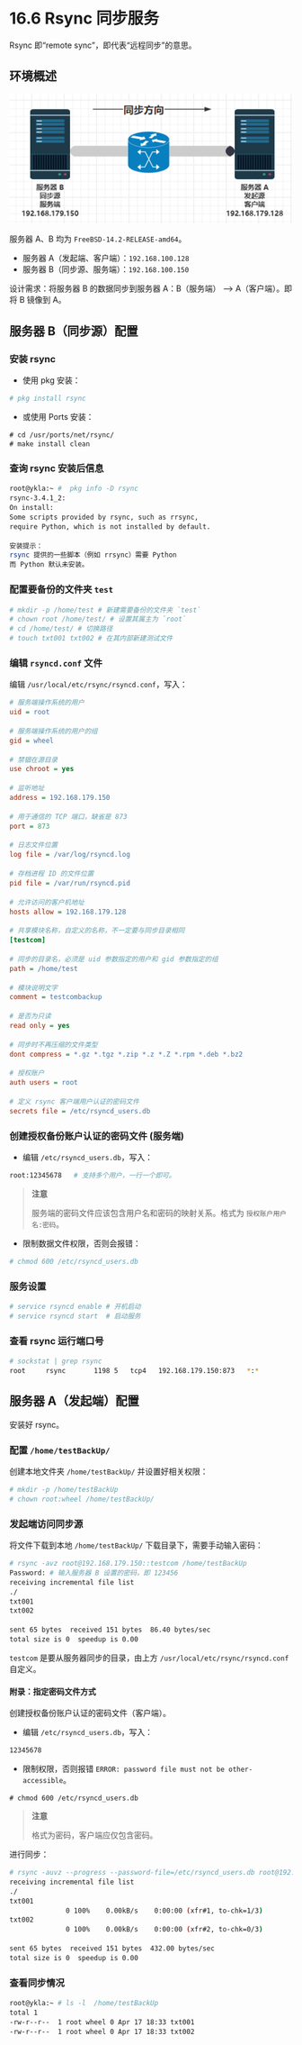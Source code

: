 # 16.6 Rsync 同步服务

Rsync 即“remote sync”，即代表“远程同步”的意思。


## 环境概述

![](../.gitbook/assets/image.png)

服务器 A、B 均为 `FreeBSD-14.2-RELEASE-amd64`。

- 服务器 A（发起端、客户端）：`192.168.100.128`
- 服务器 B（同步源、服务端）：`192.168.100.150`


设计需求：将服务器 B 的数据同步到服务器 A：B（服务端） ——> A（客户端）。即将 B 镜像到 A。

## 服务器 B（同步源）配置

### 安装 rsync

- 使用 pkg 安装：

```sh
# pkg install rsync
```

- 或使用 Ports 安装：

```
# cd /usr/ports/net/rsync/ 
# make install clean
```

### 查询 rsync 安装后信息

```sh
root@ykla:~ #  pkg info -D rsync
rsync-3.4.1_2:
On install:
Some scripts provided by rsync, such as rrsync,
require Python, which is not installed by default.

安装提示：  
rsync 提供的一些脚本（例如 rrsync）需要 Python
而 Python 默认未安装。
```

### 配置要备份的文件夹 `test`


```sh
# mkdir -p /home/test # 新建需要备份的文件夹 `test`
# chown root /home/test/ # 设置其属主为 `root`
# cd /home/test/ # 切换路径
# touch txt001 txt002 # 在其内部新建测试文件
```

### 编辑 `rsyncd.conf` 文件


编辑 `/usr/local/etc/rsync/rsyncd.conf`，写入：

```ini
# 服务端操作系统的用户
uid = root

# 服务端操作系统的用户的组
gid = wheel

# 禁锢在源目录
use chroot = yes

# 监听地址
address = 192.168.179.150

# 用于通信的 TCP 端口，缺省是 873
port = 873

# 日志文件位置
log file = /var/log/rsyncd.log

# 存档进程 ID 的文件位置
pid file = /var/run/rsyncd.pid

# 允许访问的客户机地址
hosts allow = 192.168.179.128

# 共享模块名称，自定义的名称，不一定要与同步目录相同
[testcom]

# 同步的目录名，必须是 uid 参数指定的用户和 gid 参数指定的组
path = /home/test

# 模块说明文字
comment = testcombackup

# 是否为只读
read only = yes

# 同步时不再压缩的文件类型
dont compress = *.gz *.tgz *.zip *.z *.Z *.rpm *.deb *.bz2

# 授权账户
auth users = root

# 定义 rsync 客户端用户认证的密码文件
secrets file = /etc/rsyncd_users.db
```

### 创建授权备份账户认证的密码文件 (服务端)

- 编辑 `/etc/rsyncd_users.db`，写入：

```sh
root:12345678   # 支持多个用户，一行一个即可。
```

>**注意**
>
>服务端的密码文件应该包含用户名和密码的映射关系。格式为 `授权账户用户名:密码`。

- 限制数据文件权限，否则会报错：

```sh
# chmod 600 /etc/rsyncd_users.db
```

### 服务设置

```sh
# service rsyncd enable # 开机启动
# service rsyncd start  # 启动服务
```

### 查看 rsync 运行端口号

```sh
# sockstat | grep rsync
root     rsync       1198 5   tcp4   192.168.179.150:873   *:*
```

## 服务器 A（发起端）配置

安装好 rsync。

### 配置 `/home/testBackUp/`

创建本地文件夹 `/home/testBackUp/` 并设置好相关权限：

```sh
# mkdir -p /home/testBackUp
# chown root:wheel /home/testBackUp/
```

### 发起端访问同步源

将文件下载到本地 `/home/testBackUp/` 下载目录下，需要手动输入密码：

```sh
# rsync -avz root@192.168.179.150::testcom /home/testBackUp
Password: # 输入服务器 B 设置的密码，即 123456
receiving incremental file list
./
txt001
txt002

sent 65 bytes  received 151 bytes  86.40 bytes/sec
total size is 0  speedup is 0.00
```

`testcom` 是要从服务器同步的目录，由上方 `/usr/local/etc/rsync/rsyncd.conf` 自定义。

#### 附录：指定密码文件方式

创建授权备份账户认证的密码文件（客户端）。

- 编辑 `/etc/rsyncd_users.db`，写入：

```sh
12345678          
```

- 限制权限，否则报错 `ERROR: password file must not be other-accessible`。

```
# chmod 600 /etc/rsyncd_users.db
```

>**注意**
>
>格式为密码，客户端应仅包含密码。

进行同步：

```sh
# rsync -auvz --progress --password-file=/etc/rsyncd_users.db root@192.168.179.150::testcom /home/testBackUp
receiving incremental file list
./
txt001
              0 100%    0.00kB/s    0:00:00 (xfr#1, to-chk=1/3)
txt002
              0 100%    0.00kB/s    0:00:00 (xfr#2, to-chk=0/3)

sent 65 bytes  received 151 bytes  432.00 bytes/sec
total size is 0  speedup is 0.00
```

### 查看同步情况

```sh
root@ykla:~ # ls -l  /home/testBackUp
total 1
-rw-r--r--  1 root wheel 0 Apr 17 18:33 txt001
-rw-r--r--  1 root wheel 0 Apr 17 18:33 txt002
```
